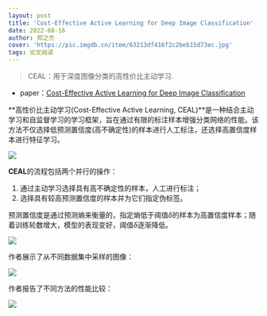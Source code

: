 ```yaml
---
layout: post
title: 'Cost-Effective Active Learning for Deep Image Classification'
date: 2022-08-16
author: 郑之杰
cover: 'https://pic.imgdb.cn/item/63213df416f2c2beb15d73ec.jpg'
tags: 论文阅读
---
```


> CEAL：用于深度图像分类的高性价比主动学习.

- paper：[Cost-Effective Active Learning for Deep Image Classification](https://arxiv.org/abs/1701.03551)

**高性价比主动学习(Cost-Effective Active Learning, CEAL)**是一种结合主动学习和自监督学习的学习框架，旨在通过有限的标注样本增强分类网络的性能。该方法不仅选择低预测置信度(高不确定性)的样本进行人工标注，还选择高置信度样本进行特征学习。

![](https://pic.imgdb.cn/item/63213e1016f2c2beb15d8e2b.jpg)

**CEAL**的流程包括两个并行的操作：
1. 通过主动学习选择具有高不确定性的样本，人工进行标注；
2. 选择具有较高预测置信度的样本并为它们指定伪标签。

预测置信度是通过预测熵来衡量的，指定熵低于阈值$\delta$的样本为高置信度样本；随着训练轮数增大，模型的表现变好，阈值$\delta$逐渐降低。

![](https://pic.imgdb.cn/item/63213e3b16f2c2beb15dc0a7.jpg)

作者展示了从不同数据集中采样的图像：

![](https://pic.imgdb.cn/item/6321413c16f2c2beb160c26a.jpg)

作者报告了不同方法的性能比较：

![](https://pic.imgdb.cn/item/6321417016f2c2beb160fea2.jpg)